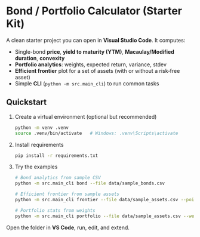 # Bond / Portfolio Calculator (Starter Kit)

A clean starter project you can open in **Visual Studio Code**. It computes:
- Single-bond **price**, **yield to maturity (YTM)**, **Macaulay/Modified duration**, **convexity**
- **Portfolio analytics**: weights, expected return, variance, stdev
- **Efficient frontier** plot for a set of assets (with or without a risk‑free asset)
- Simple **CLI** (`python -m src.main_cli`) to run common tasks

## Quickstart
1. Create a virtual environment (optional but recommended)
   ```bash
   python -m venv .venv
   source .venv/bin/activate   # Windows: .venv\Scripts\activate
   ```
2. Install requirements
   ```bash
   pip install -r requirements.txt
   ```
3. Try the examples
   ```bash
   # Bond analytics from sample CSV
   python -m src.main_cli bond --file data/sample_bonds.csv

   # Efficient frontier from sample assets
   python -m src.main_cli frontier --file data/sample_assets.csv --points 100

   # Portfolio stats from weights
   python -m src.main_cli portfolio --file data/sample_assets.csv --weights "[0.3,0.4,0.3]"
   ```

Open the folder in **VS Code**, run, edit, and extend.
